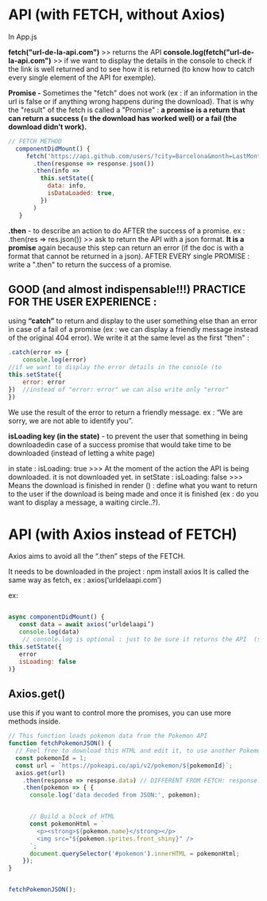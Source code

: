 
# API (with FETCH, without Axios) 

In App.js 

**fetch("url-de-la-api.com")**     >>  returns the API
**console.log(fetch("url-de-la-api.com")**  >> if we want to display the details in the console to check if the link is well returned and to see how it is returned (to know how to catch every single element of the API for exemple).

**Promise -**
Sometimes the "fetch" does not work (ex : if an information in the url is false or if anything wrong happens during the download). That is why the "result" of the fetch is called a "Promise" : **a promise is a return that can return a success (= the download has worked well) or a fail (the download didn’t work).**
```javascript 
// FETCH METHOD
  componentDidMount() {
     fetch('https://api.github.com/users/?city=Barcelona&month=LastMonth')
       .then(response => response.json())
       .then(info =>
         this.setState({
           data: info,
           isDataLoaded: true,
         })
       )
   }
```
**.then** - to describe an action to do AFTER the success of a promise.
ex : .then(res => res.json())  >> ask to return the API with a json format. **It is a promise** again because this step can return an error (if the doc is with a format that cannot be returned in a json).
AFTER EVERY single PROMISE : write a ".then" to return the success of a promise. 


## GOOD (and almost indispensable!!!) PRACTICE FOR THE USER EXPERIENCE :
using **“catch”** to return and display to the user something else than an error in case of a fail of a promise (ex : we can display a friendly message instead of the original 404 error). We write it at the same level as the first "then" :

```javascript 
.catch(error => {
    console.log(error)      
//if we want to display the error details in the console (to           understand it : this is only for the webdeveloper)
this.setState({
    error: error 
})	//instead of "error: error" we can also write only "error"
})  
```
We use the result of the error to return a friendly message. ex : “We are sorry, we are not able to identify you”.

**isLoading key (in the state)** - to prevent the user that something in being downloadedin case of a success promise that would take time to be downloaded (instead of letting a white page)

in state : isLoading: true            >>> At the moment of the action the API is being downloaded. it is not downloaded yet.
in setState : isLoading: false     >>> Means the download is finished
in render () : define what you want to return to the user if the download is being made and once it is finished (ex : do you want to display a message, a waiting circle..?).




# API (with Axios instead of FETCH)

Axios aims to avoid all the “.then” steps of the FETCH.

It needs to be downloaded in the project : npm install axios
It is called the same way as fetch, ex : axios(‘urldelaapi.com’)

ex:
```javascript

async componentDidMount() {
   const data = await axios(‘urldelaapi’)
   console.log(data) 
    // console.log is optional : just to be sure it returns the API  (same as with FETCH)
this.setState({
   error
   isLoading: false
)}
```
## Axios.get()
use this if you want to control more the promises, you can use more methods inside. 
```javascript
// This function loads pokemon data from the Pokemon API
function fetchPokemonJSON() {
  // Feel free to download this HTML and edit it, to use another Pokemon ID
  const pokemonId = 1;
  const url = `https://pokeapi.co/api/v2/pokemon/${pokemonId}`;
  axios.get(url)
    .then(response => response.data) // DIFFERENT FROM FETCH: response.data instead of response.json()
    .then(pokemon => { {
      console.log('data decoded from JSON:', pokemon);


      // Build a block of HTML
      const pokemonHtml = `
        <p><strong>${pokemon.name}</strong></p>
        <img src="${pokemon.sprites.front_shiny}" />
      `;
      document.querySelector('#pokemon').innerHTML = pokemonHtml;
    });
}


fetchPokemonJSON();
```